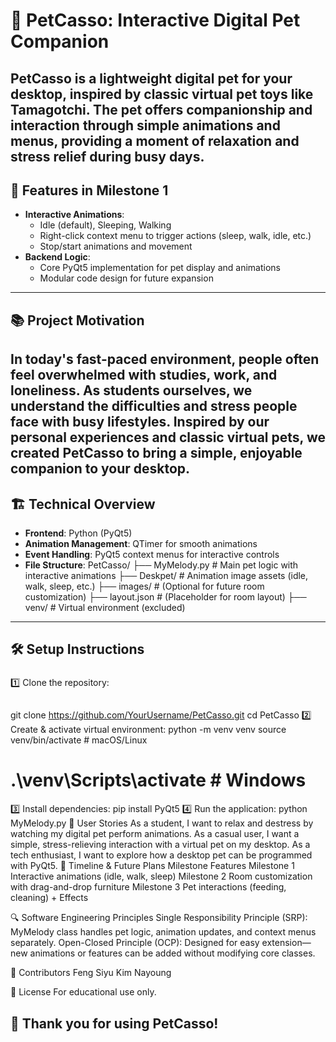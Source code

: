 # 🐾 PetCasso: Interactive Digital Pet Companion
**PetCasso** is a lightweight digital pet for your desktop, inspired by classic virtual pet toys like Tamagotchi. The pet offers companionship and interaction through simple animations and menus, providing a moment of relaxation and stress relief during busy days.
---
## 🌟 Features in Milestone 1
- **Interactive Animations**:
  - Idle (default), Sleeping, Walking
  - Right-click context menu to trigger actions (sleep, walk, idle, etc.)
  - Stop/start animations and movement
- **Backend Logic**:
  - Core PyQt5 implementation for pet display and animations
  - Modular code design for future expansion
---
## 📚 Project Motivation
In today's fast-paced environment, people often feel overwhelmed with studies, work, and loneliness. As students ourselves, we understand the difficulties and stress people face with busy lifestyles. Inspired by our personal experiences and classic virtual pets, we created PetCasso to bring a simple, enjoyable companion to your desktop.
---
## 🏗 Technical Overview
- **Frontend**: Python (PyQt5)
- **Animation Management**: QTimer for smooth animations
- **Event Handling**: PyQt5 context menus for interactive controls
- **File Structure**:
PetCasso/
├── MyMelody.py # Main pet logic with interactive animations
├── Deskpet/ # Animation image assets (idle, walk, sleep, etc.)
├── images/ # (Optional for future room customization)
├── layout.json # (Placeholder for room layout)
├── venv/ # Virtual environment (excluded)
---
## 🛠 Setup Instructions
### 
1️⃣ Clone the repository:
```bash
```

git clone https://github.com/YourUsername/PetCasso.git
cd PetCasso
2️⃣ Create & activate virtual environment:
python -m venv venv
source venv/bin/activate  # macOS/Linux
# .\venv\Scripts\activate  # Windows
3️⃣ Install dependencies:
pip install PyQt5
4️⃣ Run the application:
python MyMelody.py
📝 User Stories
As a student, I want to relax and destress by watching my digital pet perform animations.
As a casual user, I want a simple, stress-relieving interaction with a virtual pet on my desktop.
As a tech enthusiast, I want to explore how a desktop pet can be programmed with PyQt5.
📅 Timeline & Future Plans
Milestone
Features
Milestone 1
Interactive animations (idle, walk, sleep)
Milestone 2
Room customization with drag-and-drop furniture
Milestone 3
Pet interactions (feeding, cleaning) + Effects

🔍 Software Engineering Principles
Single Responsibility Principle (SRP): MyMelody class handles pet logic, animation updates, and context menus separately.
Open-Closed Principle (OCP): Designed for easy extension—new animations or features can be added without modifying core classes.

🤝 Contributors
Feng Siyu 
Kim Nayoung

📄 License
For educational use only.

🌸 Thank you for using PetCasso!
---

